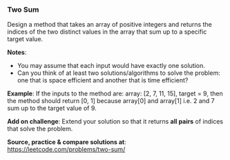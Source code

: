 ### Two Sum

Design a method that takes an array of positive integers and returns the indices of the two distinct values in the array that sum up to a specific target value.

**Notes**:
- You may assume that each input would have exactly one solution.
- Can you think of at least two solutions/algorithms to solve the problem: one that is space efficient and another that is time efficient?

**Example**:
If the inputs to the method are: array: [2, 7, 11, 15], target = 9, then the method should return [0, 1] because array[0] and array[1] i.e. 2 and 7 sum up to the target value of 9.

**Add on challenge**: Extend your solution so that it returns **all pairs** of indices that solve the problem.

**Source, practice & compare solutions at**: https://leetcode.com/problems/two-sum/
